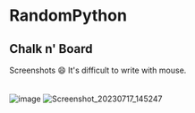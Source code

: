 # RandomPython

## Chalk n' Board 
Screenshots 😄
It's difficult to write with mouse.<br>
<br>
<br>
![image](https://github.com/sk-panigrahi-559/NotSoSeriousPython/assets/108508683/2d51a18c-e8ab-4c0c-9a1a-5bbfa157661d)
![Screenshot_20230717_145247](https://github.com/sk-panigrahi-559/NotSoSeriousPython/assets/108508683/7fe3cfab-5c08-4f9a-843d-fc0c24773c69)
